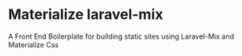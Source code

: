 # Materialize laravel-mix
A Front End Boilerplate for building static sites using Laravel-Mix and Materialize Css

